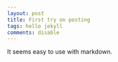 ```yaml
---
layout: post
title: First try on posting
tags: hello jekyll
comments: disable
---
```


It seems easy to use with markdown.

